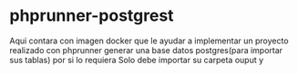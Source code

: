# phprunner-postgrest
Aqui contara con imagen docker que le ayudar a implementar un proyecto realizado con phprunner generar una base datos postgres(para importar sus tablas) por si lo requiera
Solo debe importar su carpeta ouput y

